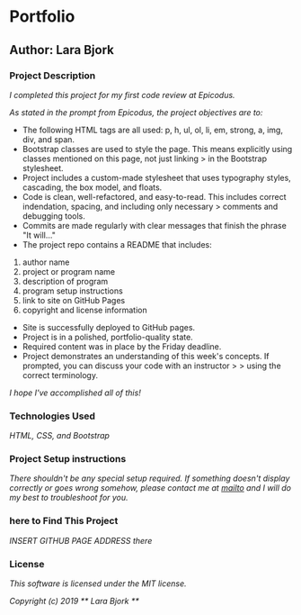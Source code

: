 # Portfolio

## Author: Lara Bjork

### Project Description
_I completed this project for my first code review at Epicodus._

_As stated in the prompt from Epicodus, the project objectives are to:_

* The following HTML tags are all used: p, h, ul, ol, li, em, strong, a, img, div, and span.
* Bootstrap classes are used to style the page. This means explicitly using classes mentioned on this page, not just linking > in the Bootstrap stylesheet.
* Project includes a custom-made stylesheet that uses typography styles, cascading, the box model, and floats.
* Code is clean, well-refactored, and easy-to-read. This includes correct indendation, spacing, and including only necessary > comments and debugging tools.
* Commits are made regularly with clear messages that finish the phrase "It will…"
* The project repo contains a README that includes:
1. author name
2. project or program name
3. description of program
4. program setup instructions
5. link to site on GitHub Pages
6. copyright and license information
* Site is successfully deployed to GitHub pages.
* Project is in a polished, portfolio-quality state.
* Required content was in place by the Friday deadline.
* Project demonstrates an understanding of this week's concepts. If prompted, you can discuss your code with an instructor > > using the correct terminology.

_I hope I've accomplished all of this!_

### Technologies Used
_HTML, CSS, and Bootstrap_

### Project Setup instructions
_There shouldn't be any special setup required. If something doesn't display correctly or goes wrong somehow, please contact me at [mailto](lara.m.bjork@gmail.com) and I will do my best to troubleshoot for you._

### here to Find This Project
_INSERT GITHUB PAGE ADDRESS there_

### License
_This software is licensed under the MIT license._

_Copyright (c) 2019 ** Lara Bjork **_
